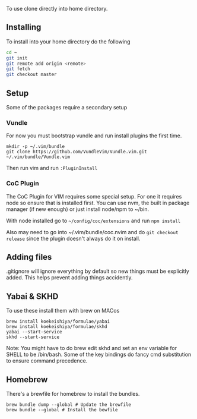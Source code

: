 To use clone directly into home directory.

## Installing

To install into your home directory do the following

```bash
cd ~
git init
git remote add origin <remote>
git fetch
git checkout master
```

## Setup

Some of the packages require a secondary setup

### Vundle

For now you must bootstrap vundle and run install plugins the first time.

```
mkdir -p ~/.vim/bundle
git clone https://github.com/VundleVim/Vundle.vim.git ~/.vim/bundle/Vundle.vim
```

Then run vim and run `:PluginInstall`

### CoC Plugin

The CoC Plugin for VIM requires some special setup.  For one it requires node so 
ensure that is installed first.  You can use nvm, the built in package manager
(if new enough) or just install node/npm to ~/bin.

With node installed go to `~/config/coc/extensions` and run `npm install`

Also may need to go into ~/.vim/bundle/coc.nvim and do `git checkout release`
since the plugin doesn't always do it on install.


## Adding files

.gitignore will ignore everything by default so new things must be explicitly
added. This helps prevent adding things accidently.

## Yabai & SKHD
To use these install them with brew on MACos

```
brew install koekeishiya/formulae/yabai
brew install koekeishiya/formulae/skhd
yabai --start-service
skhd --start-service
```

Note: You might have to do brew edit skhd and set an env variable for SHELL to
be /bin/bash.  Some of the key bindings do fancy cmd substitution to ensure
command precedence.

## Homebrew

There's a brewfile for homebrew to install the bundles.

```
brew bundle dump --global # Update the brewfile
brew bundle --global # Install the bewfile
```
